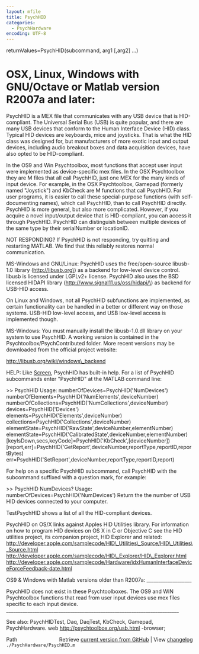 ```yaml
---
layout: mfile
title: PsychHID
categories:
  - PsychHardware
encoding: UTF-8
---
```



returnValues=PsychHID\(subcommand, arg1 \[,arg2\] ...\)

# OSX, Linux, Windows with GNU/Octave or Matlab version R2007a and later:

PsychHID is a MEX file that communicates with any USB device that
is HID-compliant. The Universal Serial Bus \(USB\) is quite popular, and
there are many USB devices that conform to the Human Interface Device
\(HID\) class.  Typical HID devices are keyboards, mice and joysticks. That
is what the HID class was designed for, but manufacturers of more exotic
input and output devices, including audio breakout boxes and data
acquisition devices, have also opted to be HID-compliant.

In the OS9 and Win Psychtoolbox, most functions that accept user input
were implemented as device-specific mex files. In the OSX Psychtoolbox
they are M files that all call PsychHID, just one MEX for the many kinds
of input device.  For example, in the OSX Psychtoolbox, Gamepad \(formerly
named "Joystick"\) and KbCheck are M functions that call PsychHID.  For
user programs, it is easier to call these special-purpose functions \(with
self-documenting names\), which call PsychHID, than to call PsychHID
directly. PsychHID is more general, but also more complicated. However,
if you acquire a novel input/output device that is HID-compliant, you can
access it through PsychHID. PsychHID can distinguish between multiple
devices of the same type by their serialNumber or locationID.

NOT RESPONDING? If PsychHID is not responding, try quitting and
restarting MATLAB. We find that this reliably restores normal
communication.

MS-Windows and GNU/Linux: PsychHID uses the free/open-source libusb-1.0
library \(http://libusb.org\) as a backend for low-level device control.
libusb is licensed under LGPLv2+ license. PsychHID also uses the BSD
licensed HIDAPI library \(http://www.signal11.us/oss/hidapi/\) as backend
for USB-HID access.

On Linux and Windows, not all PsychHID subfunctions are implemented, as
certain functionality can be handled in a better or different way on
those systems. USB-HID low-level access, and USB low-level access is
implemented though.

MS-Windows: You must manually install the libusb-1.0.dll library on your
system to use PsychHID. A working version is contained in the
Psychtoolbox/PsychContributed folder. More recent versions may be
downloaded from the official project website:

http://libusb.org/wiki/windows\_backend

HELP: Like [Screen](/docs/Screen), PsychHID has built-in help. For a list of PsychHID
subcommands enter "PsychHID" at the MATLAB command line:

\>\> PsychHID
Usage:
numberOfDevices=PsychHID\('NumDevices'\)
numberOfElements=PsychHID\('NumElements',deviceNumber\)
numberOfCollections=PsychHID\('NumCollections',deviceNumber\)
devices=PsychHID\('Devices'\)
elements=PsychHID\('Elements',deviceNumber\)
collections=PsychHID\('Collections',deviceNumber\)
elementState=PsychHID\('RawState',deviceNumber,elementNumber\)
elementState=PsychHID\('CalibratedState',deviceNumber,elementNumber\)
\[keyIsDown,secs,keyCode\]=PsychHID\('KbCheck',\[deviceNumber\]\)
\[report,err\]=PsychHID\('GetReport',deviceNumber,reportType,reportID,reportBytes\)
err=PsychHID\('SetReport',deviceNumber,reportType,reportID,report\)

For help on a specific PsychHID subcommand, call PsychHID with the
subcommand suffixed with a question mark, for example:

  \>\> PsychHID NumDevices?
  Usage:
  numberOfDevices=PsychHID\('NumDevices'\)
  Return the the number of USB HID devices connected to your computer.

TestPsychHID shows a list of all the HID-compliant devices.

PsychHID on OS/X links against Apples HID Utilities library.  For information on
how to program HID devices on OS X in C or Objective C see the HID
utilities project, its companion project, HID Explorer and related:
http://developer.apple.com/samplecode/HID\_Utilities\_Source/HID\_Utilities\_Source.html
http://developer.apple.com/samplecode/HID\_Explorer/HID\_Explorer.html
http://developer.apple.com/samplecode/Hardware/idxHumanInterfaceDeviceForceFeedback-date.html

OS9 & Windows with Matlab versions older than R2007a: \_\_\_\_\_\_\_\_\_\_\_\_\_\_\_\_\_\_\_

PsychHID does not exist in these Psychtoolboxes.  The OS9 and
WIN Psychtoolbox functions that read from user input devices use mex
files specific to each input device.
\_\_\_\_\_\_\_\_\_\_\_\_\_\_\_\_\_\_\_\_\_\_\_\_\_\_\_\_\_\_\_\_\_\_\_\_\_\_\_\_\_\_\_\_\_\_\_\_\_\_\_\_\_\_\_\_\_\_\_\_\_\_\_\_\_\_\_\_\_\_\_\_\_

See also: PsychHIDTest, Daq, DaqTest, KbCheck, Gamepad, PsychHardware.
web http://psychtoolbox.org/usb.html -browser;


<div class="code_header" style="text-align:right;">
  <span style="float:left;">Path&nbsp;&nbsp;</span> <span class="counter">Retrieve <a href=
  "https://raw.github.com/Psychtoolbox-3/Psychtoolbox-3/beta/./PsychHardware/PsychHID.m">current version from GitHub</a> | View <a href=
  "https://github.com/Psychtoolbox-3/Psychtoolbox-3/commits/beta/./PsychHardware/PsychHID.m">changelog</a></span>
</div>
<div class="code">
  <code>./PsychHardware/PsychHID.m</code>
</div>
